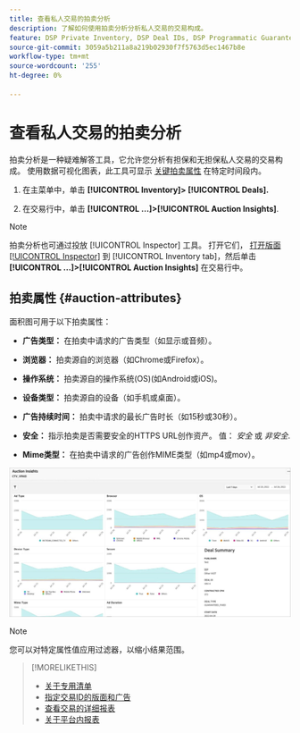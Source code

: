 ```yaml
---
title: 查看私人交易的拍卖分析
description: 了解如何使用拍卖分析分析私人交易的交易构成。
feature: DSP Private Inventory, DSP Deal IDs, DSP Programmatic Guaranteed Deals
source-git-commit: 3059a5b211a8a219b02930f7f5763d5ec1467b8e
workflow-type: tm+mt
source-wordcount: '255'
ht-degree: 0%

---
```


# 查看私人交易的拍卖分析

拍卖分析是一种疑难解答工具，它允许您分析有担保和无担保私人交易的交易构成。 使用数据可视化图表，此工具可显示 [关键拍卖属性](#auction-attributes) 在特定时间段内。

1. 在主菜单中，单击 **[!UICONTROL Inventory]> [!UICONTROL Deals].**

1. 在交易行中，单击  **[!UICONTROL ...]>[!UICONTROL Auction Insights]**.

>[!NOTE]
>
>拍卖分析也可通过投放 [!UICONTROL Inspector] 工具。 打开它们， [打开版面 [!UICONTROL Inspector]](/help/dsp/campaign-management/reports/placement-details-view.md) 到 [!UICONTROL Inventory tab]，然后单击 **[!UICONTROL ...]>[!UICONTROL Auction Insights]** 在交易行中。

## 拍卖属性 {#auction-attributes}

面积图可用于以下拍卖属性：

* **广告类型：** 在拍卖中请求的广告类型（如显示或音频）。

* **浏览器：** 拍卖源自的浏览器（如Chrome或Firefox）。

* **操作系统：** 拍卖源自的操作系统(OS)(如Android或iOS)。

* **设备类型：** 拍卖源自的设备（如手机或桌面）。

* **广告持续时间：** 拍卖中请求的最长广告时长（如15秒或30秒）。

* **安全：** 指示拍卖是否需要安全的HTTPS URL创作资产。 值： <i>安全</i> 或 <i>非安全</i>.

* **Mime类型：** 在拍卖中请求的广告创作MIME类型（如mp4或mov）。

![拍卖洞察](/help/dsp/assets/auction-insights.png)

>[!NOTE]
>
>您可以对特定属性值应用过滤器，以缩小结果范围。

>[!MORELIKETHIS]
>
>* [关于专用清单](private-inventory-about.md)
>* [指定交易ID的版面和广告](deal-id-attach-placements.md)
>* [查看交易的详细报表](deal-view-report.md)
>* [关于平台内报表](/help/dsp/campaign-management/reports/campaign-reports-about.md)

